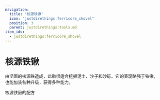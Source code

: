 ```yaml
---
navigation:
  title: "核源铁锹"
  icon: "justdirethings:ferricore_shovel"
  position: 3
  parent: justdirethings:tools.md
item_ids:
  - justdirethings:ferricore_shovel
---
```


# 核源铁锹

由坚固的核源铁造成，此锹很适合挖掘泥土、沙子和沙砾。它的表现略强于铁锹，也能加装各种升级，获得多种能力。

核源铁锹的配方

<Recipe id="justdirethings:ferricore_shovel" />

